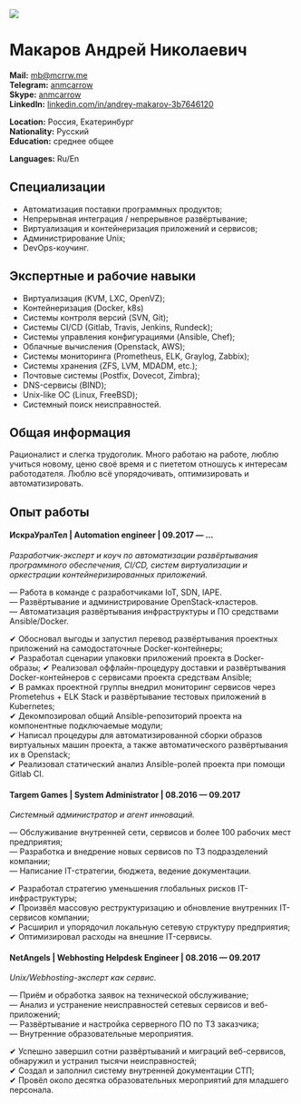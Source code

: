 ![](https://mcrrw.me/img/avatar.jpg)

Макаров Андрей Николаевич
===========================

**Mail:** [mb@mcrrw.me](mailto:mb@mcrrw.me)  
**Telegram:** [anmcarrow](https://t.me/anmcarrow)  
**Skype:** [anmcarrow](skype:username)  
**LinkedIn:** [linkedin.com/in/andrey-makarov-3b7646120](https://linkedin.com/in/andrey-makarov-3b7646120/)

**Location:** Россия, Екатеринбург  
**Nationality:** Русский  
**Education:** среднее общее  

**Languages:** Ru/En  

Специализации
----------------------------

- Автоматизация поставки программных продуктов;
- Непрерывная интеграция / непрерывное развёртывание;
- Виртуализация и контейнеризация приложений и сервисов;
- Администрирование Unix;
- DevOps-коучинг.

Экспертные и рабочие навыки
----------------------------

- Виртуализация  (KVM, LXC, OpenVZ);
- Контейнеризация (Docker, k8s)
- Системы контроля версий (SVN, Git);
- Системы CI/CD (Gitlab, Travis, Jenkins, Rundeck);
- Системы управления конфигурациями (Ansible, Chef);
- Облачные вычисления (Openstack, AWS);
- Системы мониторинга (Prometheus, ELK, Graylog, Zabbix);
- Системы хранения (ZFS, LVM, MDADM, etc.);
- Почтовые системы (Postfix, Dovecot, Zimbra);
- DNS-сервисы (BIND);
- Unix-like ОС (Linux, FreeBSD);
- Системный поиск неисправностей.

Общая информация
----------------------------

Рационалист и слегка трудоголик. 
Много работаю на работе, люблю учиться новому, ценю своё время и с пиететом отношусь к интересам работодателя.
Люблю всё упорядочивать, оптимизировать и автоматизировать.

Опыт работы
----------------------------

####  ИскраУралТел | Automation engineer | 09.2017 — ...

_Разработчик-эксперт и коуч по автоматизации развёртывания программного обеспечения, CI/CD, систем виртуализации и оркестрации контейнеризированных приложений._
 
— Работа в команде с разработчиками IoT, SDN, IAPE.  
— Развёртывание и администрирование OpenStack-кластеров.  
— Автоматизация развёртывания инфраструктуры и ПО средствами Ansible/Docker.  

✔ Обосновал выгоды и запустил перевод развёртывания проектных приложений на самодостаточные Docker-контейнеры;  
✔ Разработал сценарии упаковки приложений проекта в Docker-образы;
✔ Реализовал оффлайн-процедуру доставки и развёртывания Docker-контейнеров с сервисами проекта средствам Ansible;  
✔ В рамках проектной группы внедрил мониторинг сервисов через Prometehus + ELK Stack и развёртывание тестовых приложений в Kubernetes;  
✔ Декомпозировал общий Ansible-репозиторий проекта на компонентные подключаемые модули;  
✔ Написал процедуры для автоматизированной сборки образов виртуальных машин проекта, а также автоматического развёртывания их в Openstack;  
✔ Реализовал статический анализ Ansible-ролей проекта при помощи Gitlab CI.  

####  Targem Games | System Administrator | 08.2016 — 09.2017
_Системный администратор и агент инноваций._

— Обслуживание внутренней сети, сервисов и более 100 рабочих мест предприятия;  
— Разработка и внедрение новых сервисов по ТЗ подразделений компании;  
— Написание IT-стратегии, бюджета, ведение документации.  

✔ Разработал стратегию уменьшения глобальных рисков IT-инфраструктуры;  
✔ Произвёл массовую реструктуризацию и обновление внутренних IT-сервисов компании;  
✔ Расширил и упорядочил локальную сетевую структуру предприятия;  
✔ Оптимизировал расходы на внешние IT-сервисы.  

####  NetAngels | Webhosting Helpdesk Engineer | 08.2016 — 09.2017
_Unix/Webhosting-эксперт как сервис._ 

— Приём и обработка заявок на технической обслуживание;  
— Анализ и устранение неисправностей сетевых сервисов и веб-приложений;  
— Развёртывание и настройка серверного ПО по ТЗ заказчика;  
— Внутренние образовательные мероприятия.  

✔ Успешно завершил сотни развёртываний и миграций веб-сервисов, обнаружил и устранил тысячи неисправностей;  
✔ Создал и заполнил систему внутренней документации СТП;  
✔ Провёл около десятка образовательных мероприятий для младшего персонала.  